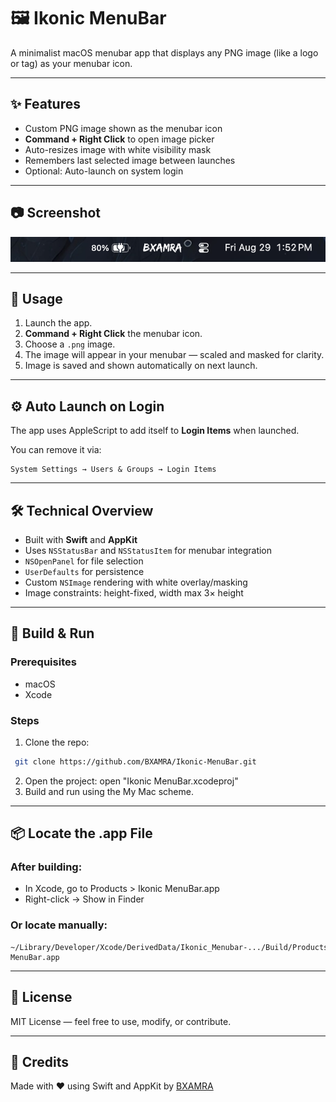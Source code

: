 # 🖼️ Ikonic MenuBar

A minimalist macOS menubar app that displays any PNG image (like a logo or tag) as your menubar icon.

---

## ✨ Features

- Custom PNG image shown as the menubar icon
- **Command + Right Click** to open image picker
- Auto-resizes image with white visibility mask
- Remembers last selected image between launches
- Optional: Auto-launch on system login

---

## 📷 Screenshot

![Ikonic MenuBar Screenshot](./screenshot.png)

---

## 🚀 Usage

1. Launch the app.
2. **Command + Right Click** the menubar icon.
3. Choose a `.png` image.
4. The image will appear in your menubar — scaled and masked for clarity.
5. Image is saved and shown automatically on next launch.

---

## ⚙️ Auto Launch on Login

The app uses AppleScript to add itself to **Login Items** when launched.

You can remove it via:

```
System Settings → Users & Groups → Login Items
```

---

## 🛠️ Technical Overview

- Built with **Swift** and **AppKit**
- Uses `NSStatusBar` and `NSStatusItem` for menubar integration
- `NSOpenPanel` for file selection
- `UserDefaults` for persistence
- Custom `NSImage` rendering with white overlay/masking
- Image constraints: height-fixed, width max 3× height

---

## 🧪 Build & Run

### Prerequisites

- macOS
- Xcode

### Steps

1. Clone the repo:

```bash
 git clone https://github.com/BXAMRA/Ikonic-MenuBar.git
```

2. Open the project:
   open "Ikonic MenuBar.xcodeproj"
3. Build and run using the My Mac scheme.

---

## 📦 Locate the .app File

### After building:

- In Xcode, go to Products > Ikonic MenuBar.app
- Right-click → Show in Finder

### Or locate manually:

```
~/Library/Developer/Xcode/DerivedData/Ikonic_Menubar-.../Build/Products/Debug/Ikonic MenuBar.app
```

---

## 📝 License

MIT License — feel free to use, modify, or contribute.

---

## 🙌 Credits

Made with ❤️ using Swift and AppKit
by [BXAMRA](https://github.com/BXAMRA)
